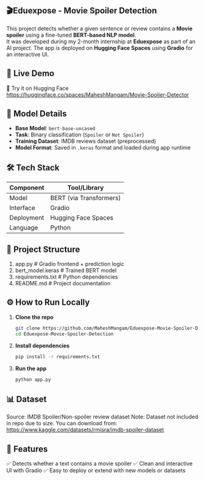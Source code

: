 ## 🎬Eduexpose - Movie Spoiler Detection

This project detects whether a given sentence or review contains a **Movie spoiler** using a fine-tuned **BERT-based NLP model**.  
It was developed during my 2-month internship at **Eduexpose** as part of an AI project.
The app is deployed on **Hugging Face Spaces** using **Gradio** for an interactive UI.

## 🚀 Live Demo

🔗 Try it on Hugging Face
https://huggingface.co/spaces/MaheshMangam/Movie-Spolier-Detector 

## 🧠 Model Details

- **Base Model**: `bert-base-uncased`
- **Task**: Binary classification (`Spoiler` or `Not Spoiler`)
- **Training Dataset**: IMDB reviews dataset (preprocessed)
- **Model Format**: Saved in `.keras` format and loaded during app runtime

## 🛠️ Tech Stack

| Component     | Tool/Library            |
|---------------|-------------------------|
| Model         | BERT (via Transformers) |
| Interface     | Gradio                  |
| Deployment    | Hugging Face Spaces     |
| Language      | Python                  |

## 📂 Project Structure

1. app.py # Gradio frontend + prediction logic
2. bert_model.keras # Trained BERT model
3. requirements.txt # Python dependencies
4. README.md # Project documentation

## ⚙️ How to Run Locally

1. **Clone the repo**
   ```bash
   git clone https://github.com/MaheshMangam/Eduexpose-Movie-Spoiler-Detection.git
   cd Eduexpose-Movie-Spoiler-Detection
2. **Install dependencies**
   ```bash
   pip install -r requirements.txt
3. **Run the app**
   ```bash
   python app.py
   
## 📊 Dataset

Source: IMDB Spoiler/Non-spoiler review dataset
Note: Dataset not included in repo due to size. You can download from:
https://www.kaggle.com/datasets/rmisra/imdb-spoiler-dataset

## 📌 Features

✅ Detects whether a text contains a movie spoiler
✅ Clean and interactive UI with Gradio
✅ Easy to deploy or extend with new models or datasets
